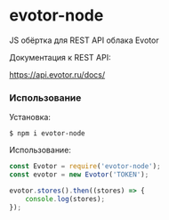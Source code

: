 # evotor-node
JS обёртка для REST API облака Evotor

Документация к REST API:

https://api.evotor.ru/docs/

### Использование

Установка:

```
$ npm i evotor-node
```

Использование:

```JavaScript
const Evotor = require('evotor-node');
const evotor = new Evotor('TOKEN');

evotor.stores().then((stores) => {
    console.log(stores);
});
```
